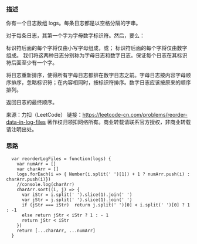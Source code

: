### 描述
你有一个日志数组 logs。每条日志都是以空格分隔的字串。

对于每条日志，其第一个字为字母数字标识符。然后，要么：

标识符后面的每个字将仅由小写字母组成，或；
标识符后面的每个字将仅由数字组成。
我们将这两种日志分别称为字母日志和数字日志。保证每个日志在其标识符后面至少有一个字。

将日志重新排序，使得所有字母日志都排在数字日志之前。字母日志按内容字母顺序排序，忽略标识符；在内容相同时，按标识符排序。数字日志应该按原来的顺序排列。

返回日志的最终顺序。

来源：力扣（LeetCode）
链接：https://leetcode-cn.com/problems/reorder-data-in-log-files
著作权归领扣网络所有。商业转载请联系官方授权，非商业转载请注明出处。
### 思路

```
  var reorderLogFiles = function(logs) {
    var numArr = []
    var charArr = []
    logs.forEach(i => { Number(i.split(' ')[1]) + 1 ? numArr.push(i) : charArr.push(i)})
    //console.log(charArr)
    charArr.sort((i, j) => {
      var iStr = i.split(' ').slice(1).join(' ')
      var jStr = j.split(' ').slice(1).join(' ')
      if (jStr === iStr)  return j.split(' ')[0] < i.split(' ')[0] ? 1 : -1
      else return jStr < iStr ? 1 : - 1
      return jStr < iStr
    })
    return [...charArr, ...numArr]  
  }
```